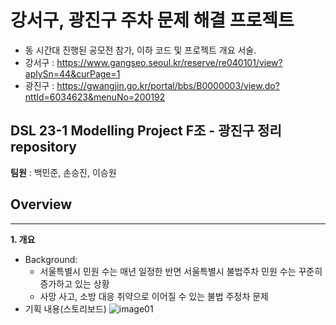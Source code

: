 # 강서구, 광진구 주차 문제 해결 프로젝트
- 동 시간대 진행된 공모전 참가, 이하 코드 및 프로젝트 개요 서술.
- 강서구 : https://www.gangseo.seoul.kr/reserve/re040101/view?aplySn=44&curPage=1
- 광진구 : https://gwangjin.go.kr/portal/bbs/B0000003/view.do?nttId=6034623&menuNo=200192
## DSL 23-1 Modelling Project F조 - 광진구 정리 repository
**팀원** : 백민준, 손승진, 이승원 


## Overview
---

**1. 개요**
- Background:
  - 서울특별시 민원 수는 매년 일정한 반면 서울특별시 불법주차 민원 수는 꾸준히 증가하고 있는 상황
  - 사망 사고, 소방 대응 취약으로 이어질 수 있는 불법 주정차 문제
- 기획 내용(스토리보드)
![image01](image01)

